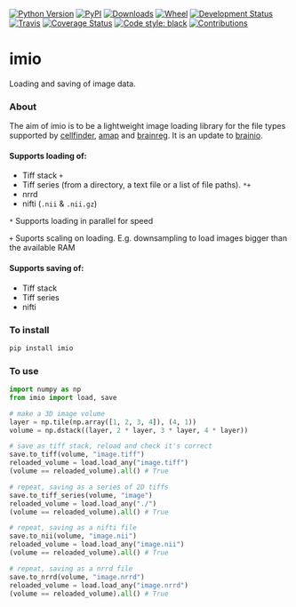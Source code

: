[![Python Version](https://img.shields.io/pypi/pyversions/imio.svg)](https://pypi.org/project/imio)
[![PyPI](https://img.shields.io/pypi/v/imio.svg)](https://pypi.org/project/imio)
[![Downloads](https://pepy.tech/badge/imio)](https://pepy.tech/project/imio)
[![Wheel](https://img.shields.io/pypi/wheel/imio.svg)](https://pypi.org/project/imio)
[![Development Status](https://img.shields.io/pypi/status/imio.svg)](https://github.com/adamltyson/imio)
[![Travis](https://img.shields.io/travis/com/adamltyson/imio?label=Travis%20CI)](
    https://travis-ci.com/adamltyson/imio)
[![Coverage Status](https://coveralls.io/repos/github/adamltyson/imio/badge.svg?branch=master)](https://coveralls.io/github/adamltyson/imio?branch=master)
[![Code style: black](https://img.shields.io/badge/code%20style-black-000000.svg)](https://github.com/python/black)
[![Contributions](https://img.shields.io/badge/Contributions-Welcome-brightgreen.svg)](https://github.com/adamltyson/imio)


# imio
Loading and saving of image data.

### About
The aim of imio is to be a lightweight image loading library for the file types
 supported by [cellfinder](https://github.com/SainsburyWellcomeCentre/cellfinder),
 [amap](https://github.com/SainsburyWellcomeCentre/amap-python) and
 [brainreg](https://github.com/brainglobe/brainreg). It is an update to 
 [brainio](https://github.com/adamltyson/brainio).

#### Supports loading of:
* Tiff stack `+`
* Tiff series (from a directory, a text file or a list of file paths). `*+`
* nrrd
* nifti (`.nii` & `.nii.gz`)

`*` Supports loading in parallel for speed

`+` Suports scaling on loading. E.g. downsampling to load images bigger than the 
available RAM

#### Supports saving of:
* Tiff stack
* Tiff series
* nifti 

### To install
```bash
pip install imio
```

### To use
```python
import numpy as np
from imio import load, save

# make a 3D image volume
layer = np.tile(np.array([1, 2, 3, 4]), (4, 1))
volume = np.dstack((layer, 2 * layer, 3 * layer, 4 * layer))

# save as tiff stack, reload and check it's correct
save.to_tiff(volume, "image.tiff")
reloaded_volume = load.load_any("image.tiff")
(volume == reloaded_volume).all() # True

# repeat, saving as a series of 2D tiffs
save.to_tiff_series(volume, "image")
reloaded_volume = load.load_any("./")
(volume == reloaded_volume).all() # True

# repeat, saving as a nifti file
save.to_nii(volume, "image.nii")
reloaded_volume = load.load_any("image.nii")
(volume == reloaded_volume).all() # True

# repeat, saving as a nrrd file
save.to_nrrd(volume, "image.nrrd")
reloaded_volume = load.load_any("image.nrrd")
(volume == reloaded_volume).all() # True
```

